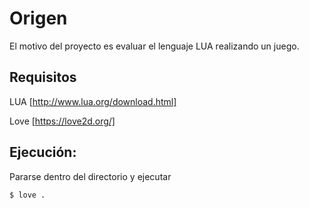 # Origen
El motivo del proyecto es evaluar el lenguaje LUA realizando un juego.

## Requisitos

LUA [http://www.lua.org/download.html]

Love [https://love2d.org/]

## Ejecución:

Pararse dentro del directorio y ejecutar

```
$ love .
```